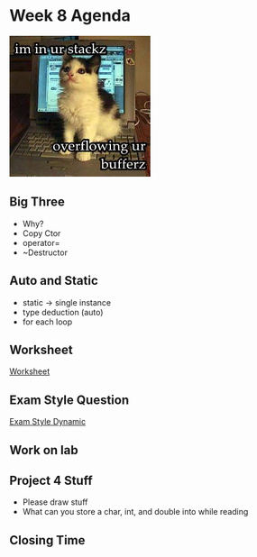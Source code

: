 # Week 8 Agenda
![Image](.other/pictures/catbuffer.jpg)

## Big Three
- Why?
- Copy Ctor
- operator=
- ~Destructor

## Auto and Static
- static -> single instance
- type deduction (auto)
- for each loop

## Worksheet
[Worksheet](https://drive.google.com/drive/u/1/folders/1aB6jdQv9SmFV5z5pGDA7PjKsORIBSKKQ)

## Exam Style Question
[Exam Style Dynamic](https://docs.google.com/document/d/1SyS3xT6X_uIYGdfkrgAQ8MnocBCJmulkvMmd3MM9J34/edit)

## Work on lab

## Project 4 Stuff
- Please draw stuff
- What can you store a char, int, and double into while reading


## Closing Time
